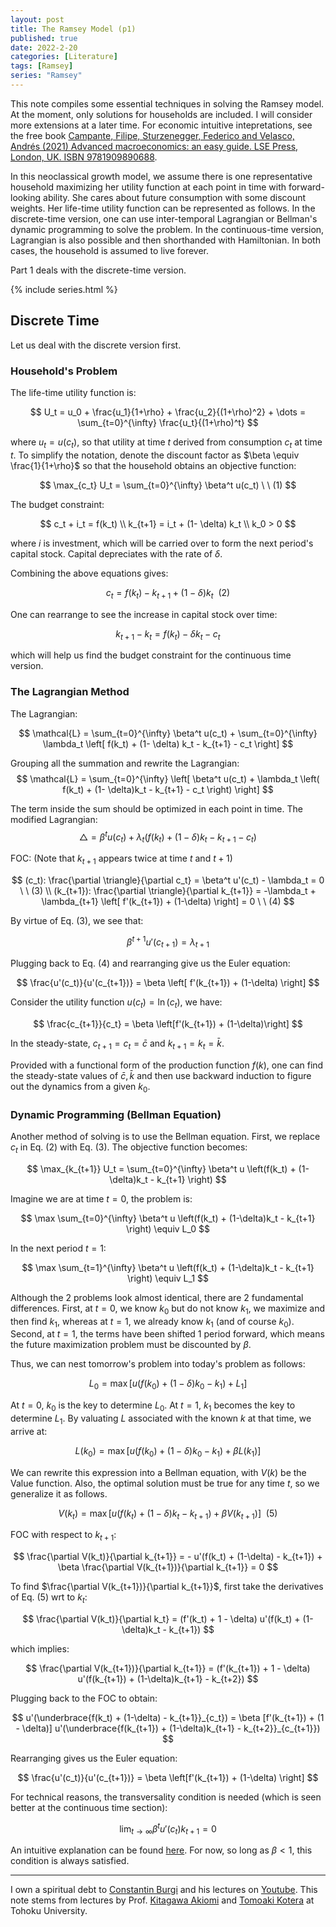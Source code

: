 ```yaml
---
layout: post
title: The Ramsey Model (p1)
published: true
date: 2022-2-20
categories: [Literature]
tags: [Ramsey]
series: "Ramsey"
---
```


This note compiles some essential techniques in solving the Ramsey model. At the moment, only solutions for households are included. I will consider more extensions at a later time. For economic intuitive intepretations, see the free book [Campante, Filipe, Sturzenegger, Federico and Velasco, Andrés  (2021) Advanced macroeconomics: an easy guide. LSE Press, London, UK. ISBN 9781909890688](http://eprints.lse.ac.uk/112475/).
	
In this neoclassical growth model, we assume there is one representative household maximizing her utility function at each point in time with forward-looking ability. She cares about future consumption with some discount weights. Her life-time utility function can be represented as follows. In the discrete-time version, one can use inter-temporal Lagrangian or Bellman's dynamic programming to solve the problem. In the continuous-time version, Lagrangian is also possible and then shorthanded with Hamiltonian. In both cases, the household is assumed to live forever.

Part 1 deals with the discrete-time version.

{% include series.html %}

## Discrete Time

Let us deal with the discrete version first.

### Household's Problem

The life-time utility function is:

$$
    U_t = u_0 + \frac{u_1}{1+\rho} + \frac{u_2}{(1+\rho)^2} + \dots = \sum_{t=0}^{\infty} \frac{u_t}{(1+\rho)^t}
$$

where $u_t = u(c_t)$, so that utility at time $t$ derived from consumption $c_t$ at time $t$. To simplify the notation, denote the discount factor as $\beta \equiv \frac{1}{1+\rho}$ so that the household obtains an objective function:

$$
    \max_{c_t} U_t = \sum_{t=0}^{\infty} \beta^t u(c_t) \ \ (1)
$$

The budget constraint:

$$
     c_t + i_t = f(k_t)              \\
     k_{t+1} = i_t + (1- \delta) k_t \\
     k_0 > 0                         
$$

where $i$ is investment, which will be carried over to form the next period's capital stock. Capital depreciates with the rate of $\delta$.

Combining the above equations gives:

$$             
    c_t = f(k_t) - k_{t+1} + (1-\delta)k_t \ \ (2)
$$

One can rearrange to see the increase in capital stock over time:

$$
    k_{t+1} - k_t = f(k_t) - \delta k_t - c_t 
$$

which will help us find the budget constraint for the continuous time version.

### The Lagrangian Method

The Lagrangian:

$$
    \mathcal{L} = \sum_{t=0}^{\infty} \beta^t u(c_t) + \sum_{t=0}^{\infty} \lambda_t \left[ f(k_t) + (1- \delta) k_t - k_{t+1} - c_t \right]
$$	

Grouping all the summation and rewrite the Lagrangian:
$$
    \mathcal{L} = \sum_{t=0}^{\infty} \left[ \beta^t u(c_t) + \lambda_t \left( f(k_t) + (1- \delta)k_t - k_{t+1} - c_t \right) \right]
$$

The term inside the sum should be optimized in each point in time. The modified Lagrangian:
$$
    \triangle = \beta^t u(c_t) + \lambda_t \left( f(k_t) + (1- \delta) k_t - k_{t+1} - c_t \right)
$$

FOC: (Note that $k_{t+1}$ appears twice at time $t$ and $t+1$)

$$
      (c_t): \frac{\partial \triangle}{\partial c_t} = \beta^t u'(c_t) - \lambda_t = 0    \ \ (3)                                               \\
      (k_{t+1}): \frac{\partial \triangle}{\partial k_{t+1}} = -\lambda_t + \lambda_{t+1} \left[ f'(k_{t+1}) + (1-\delta) \right] = 0 \ \ (4)
$$

By virtue of Eq. (3), we see that:

$$
    \beta^{t+1}u'(c_{t+1}) = \lambda_{t+1}
$$

Plugging back to Eq. (4) and rearranging give us the Euler equation:

$$
    \frac{u'(c_t)}{u'(c_{t+1})} = \beta \left[ f'(k_{t+1}) + (1-\delta) \right]
$$

Consider the utility function $u(c_t) = \ln(c_t)$, we have:

$$
    \frac{c_{t+1}}{c_t} = \beta \left[f'(k_{t+1}) + (1-\delta)\right]
$$

In the steady-state, $c_{t+1} = c_t = \bar{c}$ and $k_{t+1} = k_t = \bar{k}$.  

Provided with a functional form of the production function $f(k)$, one can find the steady-state values of $\bar{c}, \bar{k}$ and then use backward induction to figure out the dynamics from a given $k_0$.

### Dynamic Programming (Bellman Equation)

Another method of solving is to use the Bellman equation. First, we replace $c_t$ in Eq. (2) with Eq. (3). The objective function becomes:

$$
    \max_{k_{t+1}} U_t = \sum_{t=0}^{\infty} \beta^t u \left(f(k_t) + (1-\delta)k_t - k_{t+1} \right)
$$

Imagine we are at time $t=0$, the problem is:

$$
    \max \sum_{t=0}^{\infty} \beta^t u \left(f(k_t) + (1-\delta)k_t - k_{t+1} \right) \equiv L_0
$$

In the next period $t=1$:

$$
    \max \sum_{t=1}^{\infty} \beta^t u \left(f(k_t) + (1-\delta)k_t - k_{t+1} \right) \equiv L_1
$$

Although the 2 problems look almost identical, there are 2 fundamental differences. First, at $t=0$, we know $k_0$ but do not know $k_1$, we maximize and then find $k_1$, whereas at $t=1$, we already know $k_1$ (and of course $k_0$). Second, at $t=1$, the terms have been shifted 1 period forward, which means the future maximization problem must be discounted by $\beta$. 

Thus, we can nest tomorrow's problem into today's problem as follows:

$$
    L_0 = \max \left[ u(f(k_0) + (1-\delta)k_0 - k_1) + L_1 \right]
$$

At $t=0$, $k_0$ is the key to determine $L_0$. At $t=1$, $k_1$ becomes the key to determine $L_1$. By valuating $L$ associated with the known $k$ at that time, we arrive at:

$$
    L(k_0) =  \max \left[ u(f(k_0) + (1-\delta)k_0 - k_1) + \beta L(k_1) \right]
$$

We can rewrite this expression into a Bellman equation, with $V(k)$ be the Value function. Also, the optimal solution must be true for any time $t$, so we generalize it as follows.

$$
    V(k_t) =  \max \left[ u(f(k_t) + (1-\delta)k_t - k_{t+1}) + \beta V(k_{t+1}) \right] \ \ (5)
$$

FOC with respect to $k_{t+1}$:

$$
    \frac{\partial V(k_t)}{\partial k_{t+1}} = - u'(f(k_t) + (1-\delta) - k_{t+1}) + \beta \frac{\partial V(k_{t+1})}{\partial k_{t+1}} = 0
$$

To find $\frac{\partial V(k_{t+1})}{\partial k_{t+1}}$, first take the derivatives of Eq. (5) wrt to $k_t$:

$$
    \frac{\partial V(k_t)}{\partial k_t} = (f'(k_t) + 1 - \delta) u'(f(k_t) + (1-\delta)k_t - k_{t+1})
$$

which implies:

$$
    \frac{\partial V(k_{t+1})}{\partial k_{t+1}} = (f'(k_{t+1}) + 1 - \delta) u'(f(k_{t+1}) + (1-\delta)k_{t+1} - k_{t+2})
$$

Plugging back to the FOC to obtain:

$$
    u'(\underbrace{f(k_t) + (1-\delta) - k_{t+1}}_{c_t}) = \beta [f'(k_{t+1}) + (1 - \delta)] u'(\underbrace{f(k_{t+1}) + (1-\delta)k_{t+1} - k_{t+2}}_{c_{t+1}})
$$

Rearranging gives us the Euler equation:

$$
    \frac{u'(c_t)}{u'(c_{t+1})} = \beta \left[f'(k_{t+1}) + (1-\delta) \right]
$$

For technical reasons, the transversality condition is needed	 (which is seen better at the continuous time section):

$$
    \lim_{t\to\infty} \beta^t u'(c_t)k_{t+1} = 0
$$

An intuitive explanation can be found [here](https://www.rieb.kobe-u.ac.jp/academic/ra/dp/English/dp180.pdf). For now, so long as $\beta < 1$, this condition is always satisfied.

------
I own a spiritual debt to [Constantin Burgi](http://www.musikbase.net/cburgi/index.html) and his lectures on [Youtube](https://www.youtube.com/channel/UCSPwROlKXYWaQCI5kcmTCjw/videos). This note stems from lectures by Prof. [Kitagawa Akiomi](http://www2.econ.tohoku.ac.jp/~kitagawa/) and [Tomoaki Kotera](https://sites.google.com/site/tomoakikotera39/home/research) at Tohoku University.